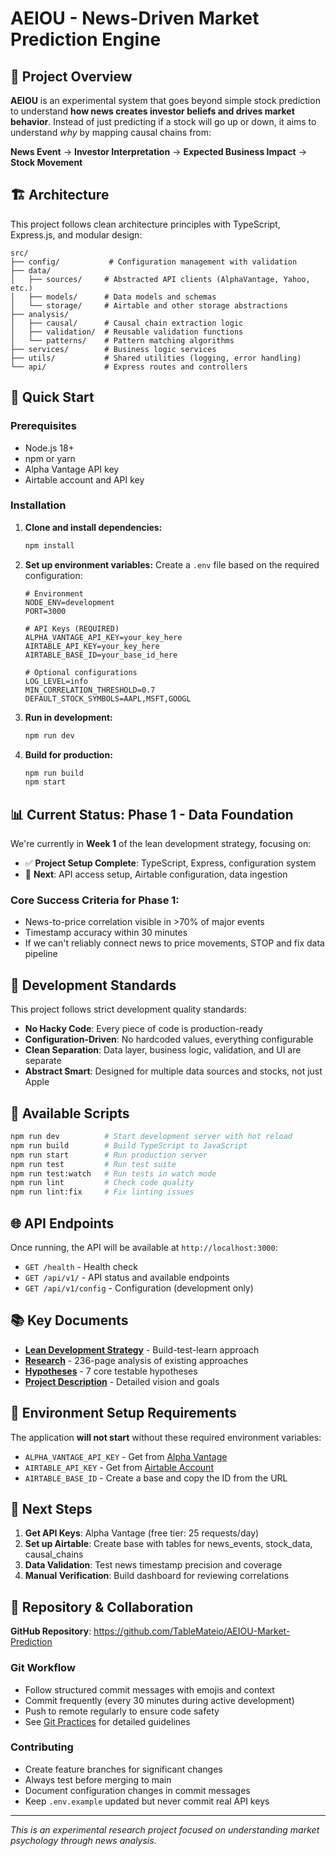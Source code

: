 # AEIOU - News-Driven Market Prediction Engine

## 🎯 Project Overview

**AEIOU** is an experimental system that goes beyond simple stock prediction to understand **how news creates investor beliefs and drives market behavior**. Instead of just predicting if a stock will go up or down, it aims to understand *why* by mapping causal chains from:

**News Event** → **Investor Interpretation** → **Expected Business Impact** → **Stock Movement**

## 🏗️ Architecture

This project follows clean architecture principles with TypeScript, Express.js, and modular design:

```
src/
├── config/           # Configuration management with validation
├── data/            
│   ├── sources/     # Abstracted API clients (AlphaVantage, Yahoo, etc.)
│   ├── models/      # Data models and schemas
│   └── storage/     # Airtable and other storage abstractions
├── analysis/
│   ├── causal/      # Causal chain extraction logic
│   ├── validation/  # Reusable validation functions
│   └── patterns/    # Pattern matching algorithms
├── services/        # Business logic services
├── utils/           # Shared utilities (logging, error handling)
└── api/             # Express routes and controllers
```

## 🚀 Quick Start

### Prerequisites

- Node.js 18+ 
- npm or yarn
- Alpha Vantage API key
- Airtable account and API key

### Installation

1. **Clone and install dependencies:**
   ```bash
   npm install
   ```

2. **Set up environment variables:**
   Create a `.env` file based on the required configuration:
   ```env
   # Environment
   NODE_ENV=development
   PORT=3000
   
   # API Keys (REQUIRED)
   ALPHA_VANTAGE_API_KEY=your_key_here
   AIRTABLE_API_KEY=your_key_here
   AIRTABLE_BASE_ID=your_base_id_here
   
   # Optional configurations
   LOG_LEVEL=info
   MIN_CORRELATION_THRESHOLD=0.7
   DEFAULT_STOCK_SYMBOLS=AAPL,MSFT,GOOGL
   ```

3. **Run in development:**
   ```bash
   npm run dev
   ```

4. **Build for production:**
   ```bash
   npm run build
   npm start
   ```

## 📊 Current Status: Phase 1 - Data Foundation

We're currently in **Week 1** of the lean development strategy, focusing on:

- ✅ **Project Setup Complete**: TypeScript, Express, configuration system
- 🔄 **Next**: API access setup, Airtable configuration, data ingestion

### Core Success Criteria for Phase 1:
- News-to-price correlation visible in >70% of major events
- Timestamp accuracy within 30 minutes
- If we can't reliably connect news to price movements, STOP and fix data pipeline

## 🔧 Development Standards

This project follows strict development quality standards:

- **No Hacky Code**: Every piece of code is production-ready
- **Configuration-Driven**: No hardcoded values, everything configurable
- **Clean Separation**: Data layer, business logic, validation, and UI are separate
- **Abstract Smart**: Designed for multiple data sources and stocks, not just Apple

## 📝 Available Scripts

```bash
npm run dev          # Start development server with hot reload
npm run build        # Build TypeScript to JavaScript
npm run start        # Run production server
npm run test         # Run test suite
npm run test:watch   # Run tests in watch mode
npm run lint         # Check code quality
npm run lint:fix     # Fix linting issues
```

## 🌐 API Endpoints

Once running, the API will be available at `http://localhost:3000`:

- `GET /health` - Health check
- `GET /api/v1/` - API status and available endpoints
- `GET /api/v1/config` - Configuration (development only)

## 📚 Key Documents

- **[Lean Development Strategy](./ReadMes/Lean%20Development%20Strategy.md)** - Build-test-learn approach
- **[Research](./ReadMes/Research.md)** - 236-page analysis of existing approaches
- **[Hypotheses](./ReadMes/Hypotheses.md)** - 7 core testable hypotheses
- **[Project Description](./ReadMes/Project%20Description.md)** - Detailed vision and goals

## 🚨 Environment Setup Requirements

The application **will not start** without these required environment variables:

- `ALPHA_VANTAGE_API_KEY` - Get from [Alpha Vantage](https://www.alphavantage.co/support/#api-key)
- `AIRTABLE_API_KEY` - Get from [Airtable Account](https://airtable.com/account)
- `AIRTABLE_BASE_ID` - Create a base and copy the ID from the URL

## 🎯 Next Steps

1. **Get API Keys**: Alpha Vantage (free tier: 25 requests/day)
2. **Set up Airtable**: Create base with tables for news_events, stock_data, causal_chains
3. **Data Validation**: Test news timestamp precision and coverage
4. **Manual Verification**: Build dashboard for reviewing correlations

## 🔗 Repository & Collaboration

**GitHub Repository**: https://github.com/TableMateio/AEIOU-Market-Prediction

### Git Workflow
- Follow structured commit messages with emojis and context
- Commit frequently (every 30 minutes during active development)
- Push to remote regularly to ensure code safety
- See [Git Practices](.cursor/rules/Git-Practices.mdc) for detailed guidelines

### Contributing
- Create feature branches for significant changes
- Always test before merging to main
- Document configuration changes in commit messages
- Keep `.env.example` updated but never commit real API keys

---

*This is an experimental research project focused on understanding market psychology through news analysis.* 